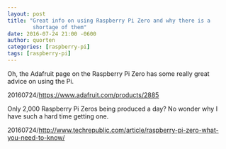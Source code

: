 ```yaml
---
layout: post
title: "Great info on using Raspberry Pi Zero and why there is a
        shortage of them"
date: 2016-07-24 21:00 -0600
author: quorten
categories: [raspberry-pi]
tags: [raspberry-pi]
---
```


Oh, the Adafruit page on the Raspberry Pi Zero has some really great
advice on using the Pi.

20160724/https://www.adafruit.com/products/2885

Only 2,000 Raspberry Pi Zeros being produced a day?  No wonder why I
have such a hard time getting one.

20160724/http://www.techrepublic.com/article/raspberry-pi-zero-what-you-need-to-know/
